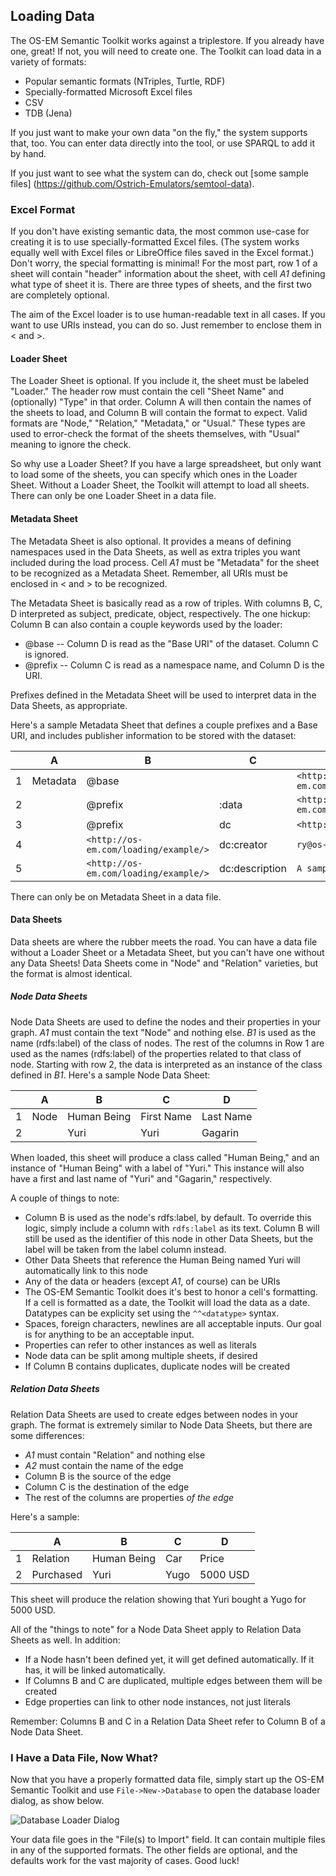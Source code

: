 ## Loading Data
The OS-EM Semantic Toolkit works against a triplestore. If you already have one,
great! If not, you will need to create one. The Toolkit can load data in a variety
of formats:

  * Popular semantic formats (NTriples, Turtle, RDF)
  * Specially-formatted Microsoft Excel files
  * CSV
  * TDB (Jena)

If you just want to make your own data "on the fly," the system supports that, too.
You can enter data directly into the tool, or use SPARQL to add it by hand.

If you just want to see what the system can do, check out [some sample files]
(https://github.com/Ostrich-Emulators/semtool-data).


### Excel Format
If you don't have existing semantic data, the most common use-case for creating 
it is to use specially-formatted Excel files. (The system works equally well with
Excel files or LibreOffice files saved in the Excel format.) Don't worry, the
special formatting is minimal! For the most part, row 1 of a sheet will contain
"header" information about the sheet, with cell *A1* defining what type of sheet
it is. There are three types of sheets, and the first two are completely optional.

The aim of the Excel loader is to use human-readable text in all cases. If you want
to use URIs instead, you can do so. Just remember to enclose them in &lt; and &gt;.

#### Loader Sheet
The Loader Sheet is optional. If you include it, the sheet must be labeled "Loader."
The header row must contain the cell "Sheet Name" and (optionally) "Type" in that
order. Column A will then contain the names of the sheets to load, and Column B
will contain the format to expect.
Valid formats are "Node," "Relation," "Metadata," or "Usual." These types are
used to error-check the format of the sheets themselves, with "Usual" meaning to
ignore the check.

So why use a Loader Sheet? If you have a large spreadsheet, but only want to
load some of the sheets, you can specify which ones in the Loader Sheet. Without
a Loader Sheet, the Toolkit will attempt to load all sheets. There can only be
one Loader Sheet in a data file.

#### Metadata Sheet
The Metadata Sheet is also optional. It provides a means of defining namespaces
used in the Data Sheets, as well as extra triples you want included during the
load process. Cell *A1* must be "Metadata" for the sheet to be recognized as a
Metadata Sheet. Remember, all URIs must be enclosed in &lt; and &gt; to be
recognized.

The Metadata Sheet is basically read as a row of triples. With columns B, C, D
interpreted as subject, predicate, object, respectively. The one hickup:
Column B can also contain a couple keywords used by the loader:

* @base -- Column D is read as the "Base URI" of the dataset. Column C is ignored.
* @prefix -- Column C is read as a namespace name, and Column D is the URI.

Prefixes defined in the Metadata Sheet will be used to interpret data in the
Data Sheets, as appropriate.

Here's a sample Metadata Sheet that defines a couple prefixes and a Base URI, and
includes publisher information to be stored with the dataset:

|     |A       |B                                     |C                |D
|:---:|--------|--------------------------------------|-----------------|---
|1    |Metadata|@base                                 |                 |`<http://os-em.com/loading/example/>`
|2    |        |@prefix                               |:data            |`<http://os-em.com/loading/example/data#>`
|3    |        |@prefix                               |dc               |`<http://purl.org/dc/terms/>`
|4    |        |`<http://os-em.com/loading/example/>` |dc:creator       |`ry@os-em.com <Ry Bobko>`
|5    |        |`<http://os-em.com/loading/example/>` |dc:description   |`A sample metadata dataset`

There can only be on Metadata Sheet in a data file.

#### Data Sheets
Data sheets are where the rubber meets the road. You can have a data file without
a Loader Sheet or a Metadata Sheet, but you can't have one without any Data Sheets!
Data Sheets come in "Node" and "Relation" varieties, but the format is almost identical.

##### Node Data Sheets
Node Data Sheets are used to define the nodes and their properties in your graph.
*A1* must contain the text "Node" and nothing else. *B1* is used as the name
(rdfs:label) of the class of nodes. The rest of the columns in Row 1 are used as
the names (rdfs:label) of the properties related to that class of node. 
Starting with row 2, the data is interpreted as an instance of the class defined
in *B1*. Here's a sample Node Data Sheet:

|     |A   |B          |C         |D
|:---:|----|-----------|----------|---------
|1    |Node|Human Being|First Name|Last Name
|2    |    |Yuri       |Yuri      |Gagarin

When loaded, this sheet will produce a class called "Human Being," and an instance
of "Human Being" with a label of "Yuri." This instance will also have a first and
last name of "Yuri" and "Gagarin," respectively.

A couple of things to note:

* Column B is used as the node's rdfs:label, by default. To override this logic,
simply include a column with `rdfs:label` as its text. Column B will still be
used as the identifier of this node in other Data Sheets, but the label will
be taken from the label column instead.
* Other Data Sheets that reference the Human Being named Yuri will automatically
link to this node
* Any of the data or headers (except *A1*, of course) can be URIs
* The OS-EM Semantic Toolkit does it's best to honor a cell's formatting. If a 
cell is formatted as a date, the Toolkit will load the data as a date. Datatypes
can be explicity set using the `^^<datatype>` syntax.
* Spaces, foreign characters, newlines are all acceptable inputs. Our goal is for
anything to be an acceptable input.
* Properties can refer to other instances as well as literals
* Node data can be split among multiple sheets, if desired
* If Column B contains duplicates, duplicate nodes will be created

##### Relation Data Sheets
Relation Data Sheets are used to create edges between nodes in your graph. The
format is extremely similar to Node Data Sheets, but there are some differences:

* *A1* must contain "Relation" and nothing else
* *A2* must contain the name of the edge
* Column B is the source of the edge
* Column C is the destination of the edge
* The rest of the columns are properties *of the edge*

Here's a sample:

|     |A         |B          |C         |D
|:---:|----------|-----------|----------|---------
|1    |Relation  |Human Being|Car       |Price
|2    |Purchased |Yuri       |Yugo      |5000 USD

This sheet will produce the relation showing that Yuri bought a Yugo for 5000 USD.

All of the "things to note" for a Node Data Sheet apply to Relation Data Sheets
as well. In addition:

* If a Node hasn't been defined yet, it will get defined automatically. If it has,
it will be linked automatically.
* If Columns B and C are duplicated, multiple edges between them will be created
* Edge properties can link to other node instances, not just literals

Remember: Columns B and C in a Relation Data Sheet refer to Column B of a Node
Data Sheet.

### I Have a Data File, Now What?
Now that you have a properly formatted data file, simply start up the OS-EM
Semantic Toolkit and use `File->New->Database` to open the database loader dialog,
as show below.

![Database Loader Dialog](images/newdb.png "Database Loader Dialog")

Your data file goes in the "File(s) to Import" field. It can contain multiple
files in any of the supported formats. The other fields are optional, and the
defaults work for the vast majority of cases. Good luck!